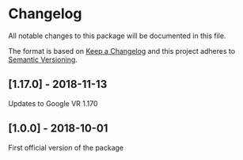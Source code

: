 # Changelog
All notable changes to this package will be documented in this file.

The format is based on [Keep a Changelog](http://keepachangelog.com/en/1.0.0/)
and this project adheres to [Semantic Versioning](http://semver.org/spec/v2.0.0.html).

## [1.17.0] - 2018-11-13

Updates to Google VR 1.170

## [1.0.0] - 2018-10-01

First official version of the package
